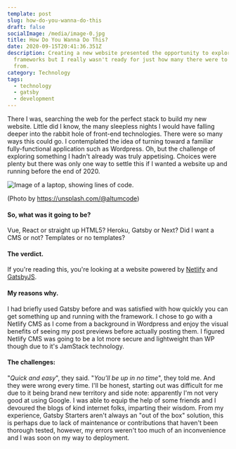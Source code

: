 ```yaml
---
template: post
slug: how-do-you-wanna-do-this
draft: false
socialImage: /media/image-0.jpg
title: How Do You Wanna Do This?
date: 2020-09-15T20:41:36.351Z
description: Creating a new website presented the opportunity to explore new
  frameworks but I really wasn't ready for just how many there were to choose
  from.
category: Technology
tags:
  - technology
  - gatsby
  - development
---
```

There I was, searching the web for the perfect stack to build my new website. Little did I know, the many sleepless nights I would have falling deeper into the rabbit hole of front-end technologies. There were so many ways this could go. I contemplated the idea of turning toward a familiar fully-functional application such as Wordpress. Oh, but the challenge of exploring something I hadn't already was truly appetising. Choices were plenty but there was only one way to settle this if I wanted a website up and running before the end of 2020.

![Image of a laptop, showing lines of code.](/media/photo-1508830524289-0adcbe822b40.jpg)

(Photo by https://unsplash.com/@altumcode)



#### **So, what was it going to be?**

Vue, React or straight up HTML5? Heroku, Gatsby or Next? Did I want a CMS or not? Templates or no templates?



#### **The verdict.**

If you're reading this, you're looking at a website powered by [Netlify](https://www.netlify.com/) and [GatsbyJS](https://www.gatsbyjs.com/).



#### **My reasons why.**

 I had briefly used Gatsby before and was satisfied with how quickly you can get something up and running with the framework. I chose to go with a Netlify CMS as I come from a background in Wordpress and enjoy the visual benefits of seeing my post previews before actually posting them. I figured Netlify CMS was going to be a lot more secure and lightweight than WP though due to it's JamStack technology.



#### **The challenges:**

 "*Quick and easy*", they said. "*You'll be up in no time*", they told me. And they were wrong every time. I'll be honest, starting out was difficult for me due to it being brand new territory and side note: apparently I'm not very good at using Google. I was able to equip the help of some friends and I devoured the blogs of kind internet folks, imparting their wisdom. From my experience, Gatsby Starters aren't always an "out of the box" solution, this is perhaps due to lack of maintenance or contributions that haven't been thorough tested, however, my errors weren't too much of an inconvenience and I was soon on my way to deployment.